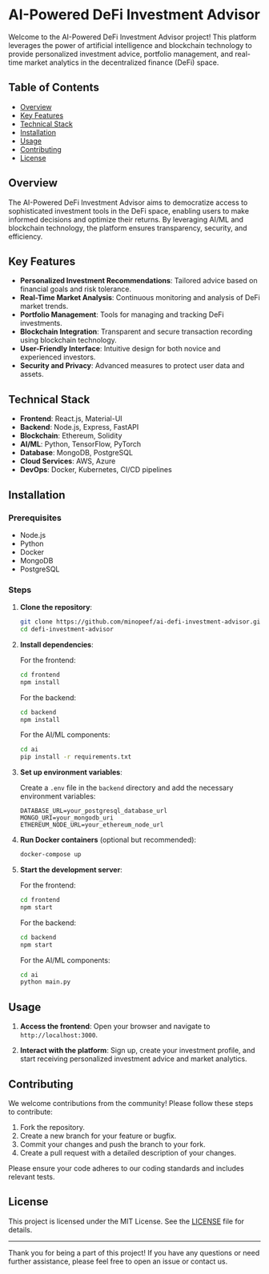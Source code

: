 # AI-Powered DeFi Investment Advisor

Welcome to the AI-Powered DeFi Investment Advisor project! This platform leverages the power of artificial intelligence and blockchain technology to provide personalized investment advice, portfolio management, and real-time market analytics in the decentralized finance (DeFi) space.

## Table of Contents

- [Overview](#overview)
- [Key Features](#key-features)
- [Technical Stack](#technical-stack)
- [Installation](#installation)
- [Usage](#usage)
- [Contributing](#contributing)
- [License](#license)

## Overview

The AI-Powered DeFi Investment Advisor aims to democratize access to sophisticated investment tools in the DeFi space, enabling users to make informed decisions and optimize their returns. By leveraging AI/ML and blockchain technology, the platform ensures transparency, security, and efficiency.

## Key Features

- **Personalized Investment Recommendations**: Tailored advice based on financial goals and risk tolerance.
- **Real-Time Market Analysis**: Continuous monitoring and analysis of DeFi market trends.
- **Portfolio Management**: Tools for managing and tracking DeFi investments.
- **Blockchain Integration**: Transparent and secure transaction recording using blockchain technology.
- **User-Friendly Interface**: Intuitive design for both novice and experienced investors.
- **Security and Privacy**: Advanced measures to protect user data and assets.

## Technical Stack

- **Frontend**: React.js, Material-UI
- **Backend**: Node.js, Express, FastAPI
- **Blockchain**: Ethereum, Solidity
- **AI/ML**: Python, TensorFlow, PyTorch
- **Database**: MongoDB, PostgreSQL
- **Cloud Services**: AWS, Azure
- **DevOps**: Docker, Kubernetes, CI/CD pipelines

## Installation

### Prerequisites

- Node.js
- Python
- Docker
- MongoDB
- PostgreSQL

### Steps

1. **Clone the repository**:
   ```bash
   git clone https://github.com/minopeef/ai-defi-investment-advisor.git
   cd defi-investment-advisor
   ```

2. **Install dependencies**:

   For the frontend:
   ```bash
   cd frontend
   npm install
   ```

   For the backend:
   ```bash
   cd backend
   npm install
   ```

   For the AI/ML components:
   ```bash
   cd ai
   pip install -r requirements.txt
   ```

3. **Set up environment variables**:

   Create a `.env` file in the `backend` directory and add the necessary environment variables:
   ```plaintext
   DATABASE_URL=your_postgresql_database_url
   MONGO_URI=your_mongodb_uri
   ETHEREUM_NODE_URL=your_ethereum_node_url
   ```

4. **Run Docker containers** (optional but recommended):
   ```bash
   docker-compose up
   ```

5. **Start the development server**:

   For the frontend:
   ```bash
   cd frontend
   npm start
   ```

   For the backend:
   ```bash
   cd backend
   npm start
   ```

   For the AI/ML components:
   ```bash
   cd ai
   python main.py
   ```

## Usage

1. **Access the frontend**: Open your browser and navigate to `http://localhost:3000`.

2. **Interact with the platform**: Sign up, create your investment profile, and start receiving personalized investment advice and market analytics.

## Contributing

We welcome contributions from the community! Please follow these steps to contribute:

1. Fork the repository.
2. Create a new branch for your feature or bugfix.
3. Commit your changes and push the branch to your fork.
4. Create a pull request with a detailed description of your changes.

Please ensure your code adheres to our coding standards and includes relevant tests.

## License

This project is licensed under the MIT License. See the [LICENSE](LICENSE) file for details.

---

Thank you for being a part of this project! If you have any questions or need further assistance, please feel free to open an issue or contact us.
